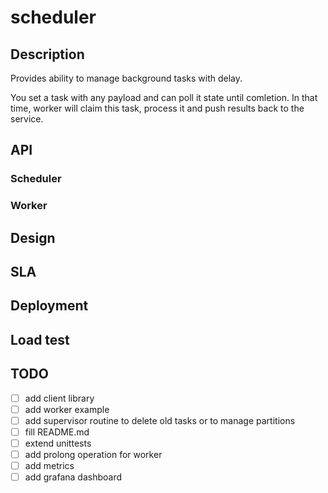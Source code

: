 # scheduler

## Description

Provides ability to manage background tasks with delay.

You set a task with any payload and can poll it state until comletion.
In that time, worker will claim this task, process it and push results back to the service.

## API

### Scheduler

### Worker

## Design

## SLA

## Deployment

## Load test

## TODO
- [ ] add client library
- [ ] add worker example
- [ ] add supervisor routine to delete old tasks or to manage partitions
- [ ] fill README.md
- [ ] extend unittests
- [ ] add prolong operation for worker
- [ ] add metrics
- [ ] add grafana dashboard
